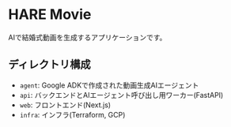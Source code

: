 # HARE Movie

AIで結婚式動画を生成するアプリケーションです。

## ディレクトリ構成

- `agent`: Google ADKで作成された動画生成AIエージェント
- `api`: バックエンドとAIエージェント呼び出し用ワーカー(FastAPI)
- `web`: フロントエンド(Next.js)
- `infra`: インフラ(Terraform, GCP)
